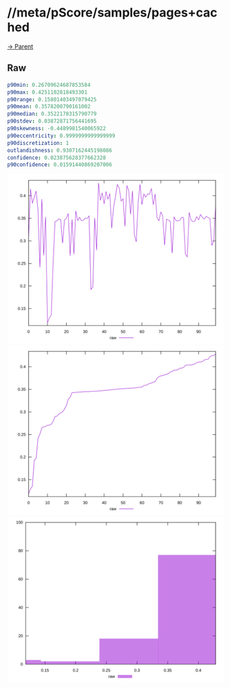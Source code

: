 
# //meta/pScore/samples/pages+cached

[→ Parent](../..)


## Raw


```yaml
p90min: 0.26709624687853584
p90max: 0.4251102818493301
p90range: 0.15801403497079425
p90mean: 0.3578200790161002
p90median: 0.3522178315790779
p90stdev: 0.03872871756441695
p90skewness: -0.4489981540065922
p90eccentricity: 0.9999999999999999
p90discretization: 1
outlandishness: 0.9307162445198086
confidence: 0.023875628377662328
p90confidence: 0.01591440869207006

```

![PLOT: raw-values](./raw/values.svg)![PLOT: raw-sorted](./raw/sorted.svg)![PLOT: raw-histogram](./raw/histogram.svg)
